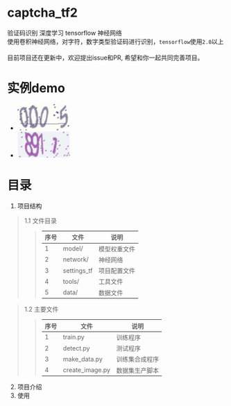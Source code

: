 # captcha_tf2 
验证码识别 深度学习 tensorflow 神经网络<br> 
使用卷积神经网络，对字符，数字类型验证码进行识别，`tensorflow`使用`2.0`以上<br>
<br>
目前项目还在更新中，欢迎提出issue和PR, 希望和你一起共同完善项目。

# 实例demo
 * ![效果](./data/images/1.jpg) 
 * ![效果](./data/images/2.jpg) 
 
 
# 目录
1. 项目结构
> 1.1 文件目录
>> |序号 | 文件| 说明|
>> | ----- | ----- | -----|
>> | 1 | model/ | 模型权重文件| 
>>| 2 | network/ | 神经网络|
>> | 3 | settings_tf | 项目配置文件|
>> | 4 | tools/ | 工具文件 |
>> | 5 | data/ | 数据文件|

> 1.2 主要文件
>> | 序号 | 文件 | 说明|
>> |------|------|-----|
>> | 1 | train.py | 训练程序 |
>> | 2 | detect.py | 测试程序 |
>> | 3 | make_data.py | 训练集合成程序|
>> | 4 | create_image.py | 数据集生产脚本|


2. 项目介绍
3. 使用